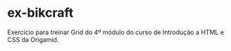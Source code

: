 # ex-bikcraft
Exercício para treinar Grid do 4º módulo do curso de Introdução a HTML e CSS da Origamid.
